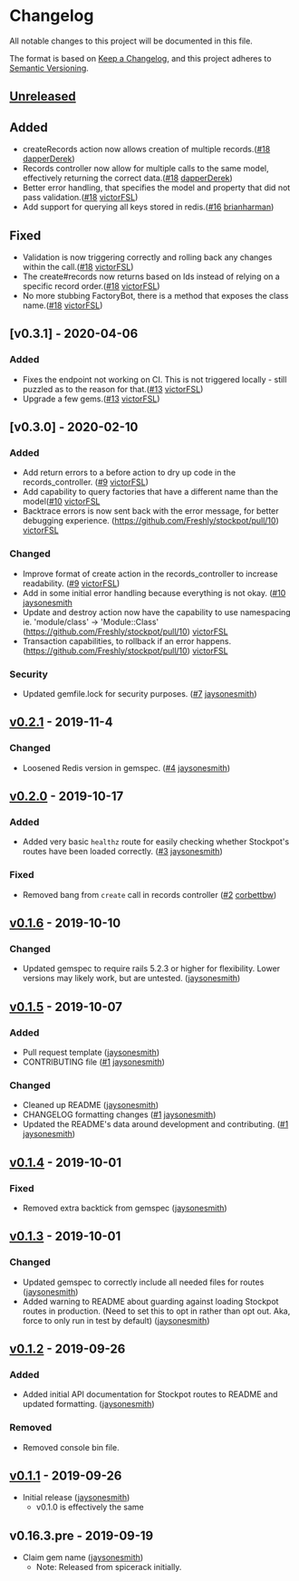 # Changelog
All notable changes to this project will be documented in this file.

The format is based on [Keep a Changelog](https://keepachangelog.com/en/1.0.0/),
and this project adheres to [Semantic Versioning](https://semver.org/spec/v2.0.0.html).

## [Unreleased]

## Added
- createRecords action now allows creation of multiple records.([#18](github.com/Freshly/stockpot/pull/18/) [dapperDerek])
- Records controller now allow for multiple calls to the same model, effectively returning the correct data.([#18](github.com/Freshly/stockpot/pull/18/) [dapperDerek])
- Better error handling, that specifies the model and property that did not pass validation.([#18](github.com/Freshly/stockpot/pull/18/) [victorFSL])
- Add support for querying all keys stored in redis.([#16](https://github.com/Freshly/stockpot/pull/16) [brianharman])

## Fixed

- Validation is now triggering correctly and rolling back any changes within the call.([#18](github.com/Freshly/stockpot/pull/18/) [victorFSL])
- The create#records now returns based on Ids instead of relying on a specific record order.([#18](github.com/Freshly/stockpot/pull/18/) [victorFSL])
- No more stubbing FactoryBot, there is a method that exposes the class name.([#18](github.com/Freshly/stockpot/pull/18/) [victorFSL])

## [v0.3.1] - 2020-04-06

### Added
- Fixes the endpoint not working on CI. This is not triggered locally - still puzzled as to the reason for that.([#13](https://github.com/Freshly/stockpot/pull/13) [victorFSL])
- Upgrade a few gems.([#13](https://github.com/Freshly/stockpot/pull/13) [victorFSL])

## [v0.3.0] - 2020-02-10

### Added
- Add return errors to a before action to dry up code in the records_controller. ([#9](https://github.com/Freshly/stockpot/pull/9/) [victorFSL])
- Add capability to query factories that have a different name than the model([#10](https://github.com/Freshly/stockpot/pull/10) [victorFSL]
- Backtrace errors is now sent back with the error message, for better debugging experience. (https://github.com/Freshly/stockpot/pull/10) [victorFSL]

### Changed
- Improve format of create action in the records_controller to increase readability. ([#9](https://github.com/Freshly/stockpot/pull/9) [victorFSL])
- Add in some initial error handling because everything is not okay. ([#10](https://github.com/Freshly/stockpot/pull/10) [jaysonesmith]
- Update and destroy action now have the capability to use namespacing ie. 'module/class' -> 'Module::Class' (https://github.com/Freshly/stockpot/pull/10) [victorFSL]
- Transaction capabilities, to rollback if an error happens. (https://github.com/Freshly/stockpot/pull/10) [victorFSL]

### Security

- Updated gemfile.lock for security purposes. ([#7](https://github.com/Freshly/stockpot/pull/4) [jaysonesmith])

## [v0.2.1] - 2019-11-4

### Changed

- Loosened Redis version in gemspec. ([#4](https://github.com/Freshly/stockpot/pull/4) [jaysonesmith])

## [v0.2.0] - 2019-10-17

### Added

- Added very basic `healthz` route for easily checking whether Stockpot's routes have been loaded correctly. ([#3](https://github.com/Freshly/stockpot/pull/3) [jaysonesmith])

### Fixed

- Removed bang from `create` call in records controller ([#2](https://github.com/Freshly/stockpot/pull/2) [corbettbw])

## [v0.1.6] - 2019-10-10

### Changed

- Updated gemspec to require rails 5.2.3 or higher for flexibility. Lower versions may likely work, but are untested. ([jaysonesmith])

## [v0.1.5] - 2019-10-07

### Added

- Pull request template ([jaysonesmith])
- CONTRIBUTING file ([#1](https://github.com/Freshly/stockpot/pull/1) [jaysonesmith])

### Changed

- Cleaned up README ([jaysonesmith])
- CHANGELOG formatting changes ([#1](https://github.com/Freshly/stockpot/pull/1) [jaysonesmith])
- Updated the README's data around development and contributing. ([#1](https://github.com/Freshly/stockpot/pull/1) [jaysonesmith])

## [v0.1.4] - 2019-10-01

### Fixed

- Removed extra backtick from gemspec ([jaysonesmith])

## [v0.1.3] - 2019-10-01

### Changed

- Updated gemspec to correctly include all needed files for routes ([jaysonesmith])
- Added warning to README about guarding against loading Stockpot routes in production. (Need to set this to opt in rather than opt out. Aka, force to only run in test by default) ([jaysonesmith])

## [v0.1.2] - 2019-09-26

### Added

- Added initial API documentation for Stockpot routes to README and updated formatting. ([jaysonesmith])

### Removed

- Removed console bin file.

## [v0.1.1] - 2019-09-26

- Initial release ([jaysonesmith])
  - v0.1.0 is effectively the same

## v0.16.3.pre - 2019-09-19

- Claim gem name ([jaysonesmith])
  - Note: Released from spicerack initially.

<!-- Releases -->
[Unreleased]: https://github.com/Freshly/stockpot/compare/v0.2.1...HEAD
[v0.2.1]: https://github.com/Freshly/stockpot/compare/v0.2.0...v0.2.1
[v0.2.0]: https://github.com/Freshly/stockpot/compare/v0.1.6...v0.2.0
[v0.1.6]: https://github.com/Freshly/stockpot/compare/v0.1.5...v0.1.6
[v0.1.5]: https://github.com/Freshly/stockpot/compare/v0.1.4...v0.1.5
[v0.1.4]: https://github.com/Freshly/stockpot/compare/v0.1.3...v0.1.4
[v0.1.3]: https://github.com/Freshly/stockpot/compare/v0.1.2...v0.1.3
[v0.1.2]: https://github.com/Freshly/stockpot/compare/v0.1.1...v0.1.2
[v0.1.1]: https://github.com/Freshly/stockpot/releases/tag/v0.1.1

<!-- Contributors -->
[brianharman]: https://githuhb.com/brianharman
[corbettbw]: https://github.com/corbettbw
[dapperDerek]: https://github.com/dapperDerek
[jaysonesmith]: https://github.com/jaysonesmith
[victorFSL]: https://github.com/victorFSL

